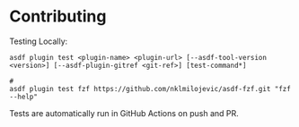 # Contributing

Testing Locally:

```shell
asdf plugin test <plugin-name> <plugin-url> [--asdf-tool-version <version>] [--asdf-plugin-gitref <git-ref>] [test-command*]

#
asdf plugin test fzf https://github.com/nklmilojevic/asdf-fzf.git "fzf --help"
```

Tests are automatically run in GitHub Actions on push and PR.
